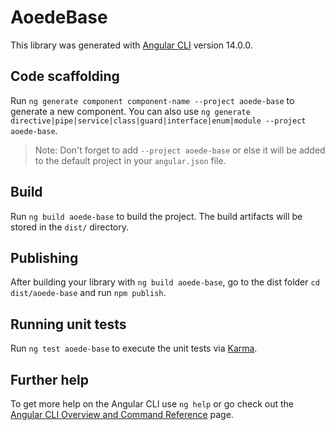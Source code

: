 # AoedeBase

This library was generated with [Angular CLI](https://github.com/angular/angular-cli) version 14.0.0.

## Code scaffolding

Run `ng generate component component-name --project aoede-base` to generate a new component. You can also use `ng generate directive|pipe|service|class|guard|interface|enum|module --project aoede-base`.
> Note: Don't forget to add `--project aoede-base` or else it will be added to the default project in your `angular.json` file. 

## Build

Run `ng build aoede-base` to build the project. The build artifacts will be stored in the `dist/` directory.

## Publishing

After building your library with `ng build aoede-base`, go to the dist folder `cd dist/aoede-base` and run `npm publish`.

## Running unit tests

Run `ng test aoede-base` to execute the unit tests via [Karma](https://karma-runner.github.io).

## Further help

To get more help on the Angular CLI use `ng help` or go check out the [Angular CLI Overview and Command Reference](https://angular.io/cli) page.
